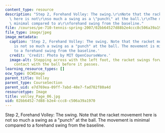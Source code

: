 ```yaml
---
content_type: resource
description: "Step 2, Forehand Volley: The swing.\r\nNote that the racket movement\
  \ here is not\r\nso much a swing as a \"punch\" at the ball.\r\nThe movement is\
  \ minimal compared to a\r\nforehand swing from the baseline."
file: /courses/pe-710-tennis-spring-2007/02bb64527d88b2e4ccc8c506a39a1970_volley_Page_06.jpg
file_type: image/jpeg
image_metadata:
  caption: 'Step 2, Forehand Volley: The swing. Note that the racket movement here
    is not so much a swing as a "punch" at the ball. The movement is minimal compared
    to a forehand swing from the baseline.'
  credit: 'Credit: Photo by MIT OpenCourseWare.'
  image-alt: Stepping across with the left foot, the racket swings forward, making
    contact with the ball before it passes.
learning_resource_types: []
ocw_type: OCWImage
parent_title: Volley
parent_type: CourseSection
parent_uid: e7d769ea-09ff-7abd-48e7-fad702f80a4d
resourcetype: Image
title: volley_Page_06.jpg
uid: 02bb6452-7d88-b2e4-ccc8-c506a39a1970
---
```

Step 2, Forehand Volley: The swing.
Note that the racket movement here is not
so much a swing as a "punch" at the ball.
The movement is minimal compared to a
forehand swing from the baseline.

